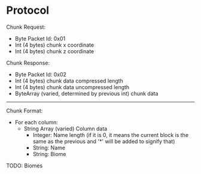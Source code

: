 # Protocol

Chunk Request:
  - Byte Packet Id:  0x01
  - Int (4 bytes) chunk x coordinate
  - Int (4 bytes) chunk z coordinate

Chunk Response:
  - Byte Packet Id: 0x02
  - Int (4 bytes) chunk data compressed length
  - Int (4 bytes) chunk data uncompressed length
  - ByteArray (varied, determined by previous int) chunk data

---------------

Chunk Format:
  - For each column:
    - String Array (varied) Column data
      - Integer: Name length (if it is 0, it means the current block is the same as the previous and '*' will be added to signify that)
      - String: Name
      - String: Biome
    
TODO: Biomes
